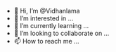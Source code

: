 - 👋 Hi, I’m @Vidhanlama
- 👀 I’m interested in ...
- 🌱 I’m currently learning ...
- 💞️ I’m looking to collaborate on ...
- 📫 How to reach me ...

<!---
Vidhanlama/Vidhanlama is a ✨ special ✨ repository because its `README.md` (this file) appears on your GitHub profile.
You can click the Preview link to take a look at your changes.
--->

